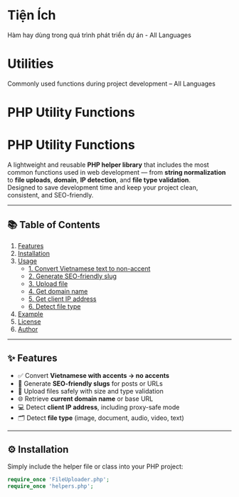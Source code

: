 # Tiện Ích
Hàm hay dùng trong quá trình phát triển dự án - All Languages

# Utilities
Commonly used functions during project development – All Languages

# PHP Utility Functions

# PHP Utility Functions

A lightweight and reusable **PHP helper library** that includes the most common functions used in web development — from **string normalization** to **file uploads**, **domain**, **IP detection**, and **file type validation**.  
Designed to save development time and keep your project clean, consistent, and SEO-friendly.

---

## 📚 Table of Contents

1. [Features](#features)
2. [Installation](#installation)
3. [Usage](#usage)
   - [1. Convert Vietnamese text to non-accent](#1-convert-vietnamese-text-to-non-accent)
   - [2. Generate SEO-friendly slug](#2-generate-seo-friendly-slug)
   - [3. Upload file](#3-upload-file)
   - [4. Get domain name](#4-get-domain-name)
   - [5. Get client IP address](#5-get-client-ip-address)
   - [6. Detect file type](#6-detect-file-type)
4. [Example](#example)
5. [License](#license)
6. [Author](#author)

---

## ✨ Features

- ✅ Convert **Vietnamese with accents → no accents**
- 🧩 Generate **SEO-friendly slugs** for posts or URLs
- 📁 Upload files safely with size and type validation
- 🌐 Retrieve **current domain name** or base URL
- 💻 Detect **client IP address**, including proxy-safe mode
- 🗂️ Detect **file type** (image, document, audio, video, text)

---

## ⚙️ Installation

Simply include the helper file or class into your PHP project:

```php
require_once 'FileUploader.php';
require_once 'helpers.php';